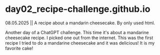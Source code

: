 # day02_recipe-challenge.github.io
08.05.2025 || A recipe about a mandarin cheesecake. By only used html.

Another day of a ChatGPT challenge. 
This time it's about a mandarine cheesecake recipe. I picked one out from the internet. 
This was the first recipe I tried to do a mandarine cheesecake and it was delicious! 
It is my favorite cake!

